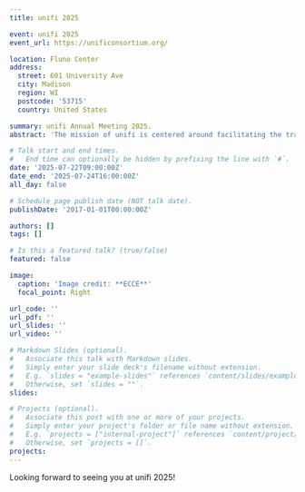 ```yaml
---
title: unifi 2025

event: unifi 2025
event_url: https://unificonsortium.org/

location: Fluno Center
address:
  street: 601 University Ave
  city: Madison
  region: WI
  postcode: '53715'
  country: United States

summary: unifi Annual Meeting 2025.
abstract: 'The mission of unifi is centered around facilitating the transition of electric power grids around the world to seamlessly accommodate grid-forming technology across scales. We bring expertise from across technology sectors together to target this generational shift in the form and function of the power grid. unifi’s leadership team is composed of experts from across academia, industry, and research laboratories.'

# Talk start and end times.
#   End time can optionally be hidden by prefixing the line with `#`.
date: '2025-07-22T09:00:00Z'
date_end: '2025-07-24T16:00:00Z'
all_day: false

# Schedule page publish date (NOT talk date).
publishDate: '2017-01-01T00:00:00Z'

authors: []
tags: []

# Is this a featured talk? (true/false)
featured: false

image:
  caption: 'Image credit: **ECCE**'
  focal_point: Right

url_code: ''
url_pdf: ''
url_slides: ''
url_video: ''

# Markdown Slides (optional).
#   Associate this talk with Markdown slides.
#   Simply enter your slide deck's filename without extension.
#   E.g. `slides = "example-slides"` references `content/slides/example-slides.md`.
#   Otherwise, set `slides = ""`.
slides:

# Projects (optional).
#   Associate this post with one or more of your projects.
#   Simply enter your project's folder or file name without extension.
#   E.g. `projects = ["internal-project"]` references `content/project/deep-learning/index.md`.
#   Otherwise, set `projects = []`.
projects:
---
```


Looking forward to seeing you at unifi 2025!




